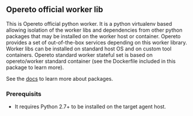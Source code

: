 ## Opereto official worker lib

This is Opereto official python worker. It is a python virtualenv based allowing isolation of the worker libs and dependencies from other python packages that may be installed on the worker host or container. Opereto provides a set of out-of-the-box services depending on this worker library. Worker libs can be installed on standard host OS and on custom tool containers. Opereto standard worker stateful set is based on opereto/worker standard container (see the Dockerfile included in this package to learn more).


See the [docs](https://docs.opereto.com) to learn more about packages.

### Prerequisits
* It requires Python 2.7+ to be installed on the target agent host. 

